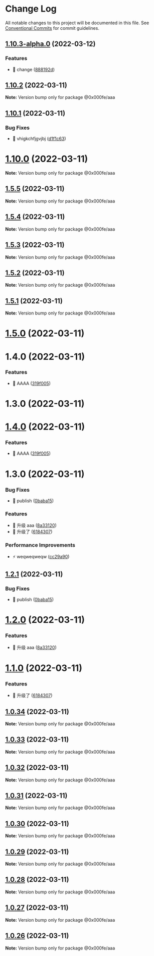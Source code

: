 # Change Log

All notable changes to this project will be documented in this file.
See [Conventional Commits](https://conventionalcommits.org) for commit guidelines.

## [1.10.3-alpha.0](https://github.com/whatwg6/lerna-test/compare/v1.10.2...v1.10.3-alpha.0) (2022-03-12)


### Features

* 🎸 change ([888192d](https://github.com/whatwg6/lerna-test/commit/888192dc5600bf44bb87a2f7de479ad33ca86b06))





## [1.10.2](https://github.com/whatwg6/lerna-test/compare/v1.10.1...v1.10.2) (2022-03-11)

**Note:** Version bump only for package @0x000fe/aaa





## [1.10.1](https://github.com/whatwg6/lerna-test/compare/v1.10.0...v1.10.1) (2022-03-11)


### Bug Fixes

* 🐛 vhigkchfjgvjbj ([d1f1c63](https://github.com/whatwg6/lerna-test/commit/d1f1c63103bad1db774e152c1e24e031361eee19))





# [1.10.0](https://github.com/whatwg6/lerna-test/compare/v1.4.0...v1.10.0) (2022-03-11)

**Note:** Version bump only for package @0x000fe/aaa





## [1.5.5](https://github.com/whatwg6/lerna-test/compare/@0x000fe/aaa@1.5.4...@0x000fe/aaa@1.5.5) (2022-03-11)

**Note:** Version bump only for package @0x000fe/aaa





## [1.5.4](https://github.com/whatwg6/lerna-test/compare/@0x000fe/aaa@1.5.3...@0x000fe/aaa@1.5.4) (2022-03-11)

**Note:** Version bump only for package @0x000fe/aaa





## [1.5.3](https://github.com/whatwg6/lerna-test/compare/@0x000fe/aaa@1.5.2...@0x000fe/aaa@1.5.3) (2022-03-11)

**Note:** Version bump only for package @0x000fe/aaa





## [1.5.2](https://github.com/whatwg6/lerna-test/compare/@0x000fe/aaa@1.5.1...@0x000fe/aaa@1.5.2) (2022-03-11)

**Note:** Version bump only for package @0x000fe/aaa





## [1.5.1](https://github.com/whatwg6/lerna-test/compare/@0x000fe/aaa@1.5.0...@0x000fe/aaa@1.5.1) (2022-03-11)

**Note:** Version bump only for package @0x000fe/aaa





# [1.5.0](https://github.com/whatwg6/lerna-test/compare/@0x000fe/aaa@1.2.1...@0x000fe/aaa@1.5.0) (2022-03-11)



# 1.4.0 (2022-03-11)


### Features

* 🎸 AAAA ([319f005](https://github.com/whatwg6/lerna-test/commit/319f00540578974b9fac362beb7b088f59925a8f))



# 1.3.0 (2022-03-11)





# [1.4.0](https://github.com/whatwg6/lerna-test/compare/v1.3.0...v1.4.0) (2022-03-11)


### Features

* 🎸 AAAA ([319f005](https://github.com/whatwg6/lerna-test/commit/319f00540578974b9fac362beb7b088f59925a8f))





# 1.3.0 (2022-03-11)


### Bug Fixes

* 🐛 publish ([0baba15](https://github.com/whatwg6/lerna-test/commit/0baba15b37da2d22e074d87fb0556bf4bbee2906))


### Features

* 🎸 升级 aaa ([8a33120](https://github.com/whatwg6/lerna-test/commit/8a33120a15cab91c57f4f90836e84cdbdf0bf0ee))
* 🎸 升级了 ([6184307](https://github.com/whatwg6/lerna-test/commit/61843074e89c951ab8d5af9e829c28aa2a9e95b4))


### Performance Improvements

* ⚡️ weqweqweqw ([cc29a90](https://github.com/whatwg6/lerna-test/commit/cc29a900d784ad41ed4d2654283e271e73b8863c))





## [1.2.1](https://github.com/whatwg6/lerna-test/compare/@0x000fe/aaa@1.2.0...@0x000fe/aaa@1.2.1) (2022-03-11)


### Bug Fixes

* 🐛 publish ([0baba15](https://github.com/whatwg6/lerna-test/commit/0baba15b37da2d22e074d87fb0556bf4bbee2906))





# [1.2.0](https://github.com/whatwg6/lerna-test/compare/@0x000fe/aaa@1.1.0...@0x000fe/aaa@1.2.0) (2022-03-11)


### Features

* 🎸 升级 aaa ([8a33120](https://github.com/whatwg6/lerna-test/commit/8a33120a15cab91c57f4f90836e84cdbdf0bf0ee))





# [1.1.0](https://github.com/whatwg6/lerna-test/compare/@0x000fe/aaa@1.0.34...@0x000fe/aaa@1.1.0) (2022-03-11)


### Features

* 🎸 升级了 ([6184307](https://github.com/whatwg6/lerna-test/commit/61843074e89c951ab8d5af9e829c28aa2a9e95b4))





## [1.0.34](https://github.com/whatwg6/lerna-test/compare/@0x000fe/aaa@1.0.33...@0x000fe/aaa@1.0.34) (2022-03-11)

**Note:** Version bump only for package @0x000fe/aaa





## [1.0.33](https://github.com/whatwg6/lerna-test/compare/@0x000fe/aaa@1.0.32...@0x000fe/aaa@1.0.33) (2022-03-11)

**Note:** Version bump only for package @0x000fe/aaa





## [1.0.32](https://github.com/whatwg6/lerna-test/compare/@0x000fe/aaa@1.0.31...@0x000fe/aaa@1.0.32) (2022-03-11)

**Note:** Version bump only for package @0x000fe/aaa





## [1.0.31](https://github.com/whatwg6/lerna-test/compare/@0x000fe/aaa@1.0.30...@0x000fe/aaa@1.0.31) (2022-03-11)

**Note:** Version bump only for package @0x000fe/aaa





## [1.0.30](https://github.com/whatwg6/lerna-test/compare/@0x000fe/aaa@1.0.29...@0x000fe/aaa@1.0.30) (2022-03-11)

**Note:** Version bump only for package @0x000fe/aaa





## [1.0.29](https://github.com/whatwg6/lerna-test/compare/@0x000fe/aaa@1.0.28...@0x000fe/aaa@1.0.29) (2022-03-11)

**Note:** Version bump only for package @0x000fe/aaa





## [1.0.28](https://github.com/whatwg6/lerna-test/compare/@0x000fe/aaa@1.0.27...@0x000fe/aaa@1.0.28) (2022-03-11)

**Note:** Version bump only for package @0x000fe/aaa





## [1.0.27](https://github.com/whatwg6/lerna-test/compare/@0x000fe/aaa@1.0.26...@0x000fe/aaa@1.0.27) (2022-03-11)

**Note:** Version bump only for package @0x000fe/aaa





## [1.0.26](https://github.com/whatwg6/lerna-test/compare/@0x000fe/aaa@1.0.25...@0x000fe/aaa@1.0.26) (2022-03-11)

**Note:** Version bump only for package @0x000fe/aaa
